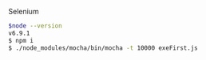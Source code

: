 Selenium

```sh
$node --version
v6.9.1
$ npm i
$ ./node_modules/mocha/bin/mocha -t 10000 exeFirst.js
```
